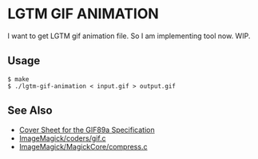# LGTM GIF ANIMATION

I want to get LGTM gif animation file. So I am implementing tool now. WIP.

## Usage

```
$ make
$ ./lgtm-gif-animation < input.gif > output.gif
```

## See Also

* [Cover Sheet for the GIF89a Specification](https://www.w3.org/Graphics/GIF/spec-gif89a.txt)
* [ImageMagick/coders/gif.c](https://github.com/ImageMagick/ImageMagick/blob/master/coders/gif.c)
* [ImageMagick/MagickCore/compress.c](https://github.com/ImageMagick/ImageMagick/blob/master/MagickCore/compress.c)
